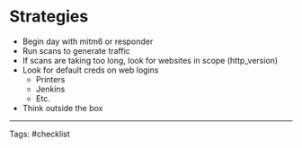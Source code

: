 # Strategies
- Begin day with mitm6 or responder
- Run scans to generate traffic
- If scans are taking too long, look for websites in scope (http_version)
- Look for default creds on web logins
	- Printers
	- Jenkins
	- Etc.
- Think outside the box

---
Tags: #checklist 
